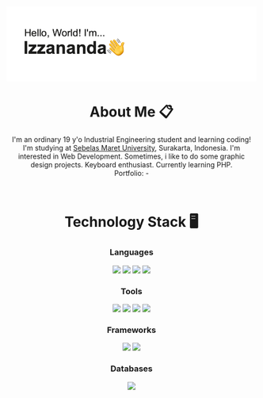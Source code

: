 <!-- banner -->
[![MasterHead](https://github.com/izzanadimas/izzanadimas/blob/main/BannerGithub.png)](https://github.com/izzanadimas)

<!-- about -->
<h1 align="center">About Me 📋</h1>
<p align="center">I'm an ordinary 19 y'o Industrial Engineering student and learning coding!<br>I'm studying at <a href="https://uns.ac.id/id/">Sebelas Maret University</a>, Surakarta, Indonesia. I'm interested in Web Development. Sometimes, i like to do some graphic design projects. Keyboard enthusiast. Currently learning PHP.<br>Portfolio: -</p>

<br>

<!-- tech -->
<h1 align="center">Technology Stack 🖥️</h1>
<!-- language -->
<h3 align="center">Languages</h3>
<p align="center">
<img src="https://img.shields.io/badge/Python-3776AB?style=for-the-badge&logo=python&logoColor=white" /></a>
<img src="https://img.shields.io/badge/PHP-777BB4?style=for-the-badge&logo=php&logoColor=white" /></a>
<img src="https://img.shields.io/badge/HTML5-E34F26?style=for-the-badge&logo=html5&logoColor=white" /></a>
<img src="https://img.shields.io/badge/CSS-239120?&style=for-the-badge&logo=css3&logoColor=white" /></a>
</p>
<!-- tools -->
<h3 align="center">Tools</h3>
<p align="center">
<img src="https://img.shields.io/badge/GIT-E44C30?style=for-the-badge&logo=git&logoColor=white" /></a>
<img src="https://img.shields.io/badge/Markdown-000000?style=for-the-badge&logo=markdown&logoColor=white" /></a>
<img src="https://img.shields.io/badge/VSCode-0078D4?style=for-the-badge&logo=visual%20studio%20code&logoColor=white" /></a>
<img src="https://img.shields.io/badge/Figma-F24E1E?style=for-the-badge&logo=figma&logoColor=white" /></a>
</p>
<!-- frameworks -->
<h3 align="center">Frameworks</h3>
<p align="center">
<img src="https://img.shields.io/badge/Laravel-FF2D20?style=for-the-badge&logo=laravel&logoColor=white" /></a>
<img src="https://img.shields.io/badge/Bootstrap-563D7C?style=for-the-badge&logo=bootstrap&logoColor=white" /></a>
</p>
<!-- databases -->
<h3 align="center">Databases</h3>
<p align="center">
<img src="https://img.shields.io/badge/MySQL-005C84?style=for-the-badge&logo=mysql&logoColor=white" /></a>
</p>
